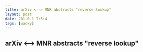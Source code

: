 ```yaml
---
title: arXiv <--> MNR abstracts "reverse lookup"
layout: post
date: 201-0-1 T:5:4
tags: [wacky]
---
```

## arXiv <--> MNR abstracts "reverse lookup"

